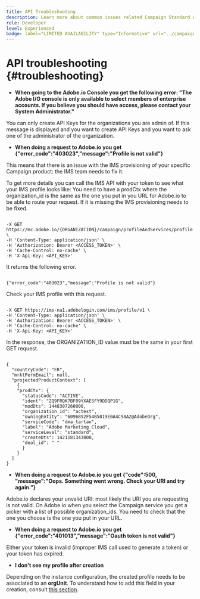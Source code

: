 ```yaml
---
title: API Troubleshooting
description: Learn more about common issues related Campaign Standard APIs
role: Developer
level: Experienced
badge: label="LIMITED AVAILABILITY" type="Informative" url="../campaign-standard-migration-home.md" tooltip="Restricted to Campaign Standard migrated users"
---
```

# API troubleshooting {#troubleshooting}

* **When going to the Adobe.io Console you get the following error: "The Adobe I/O console is only available to select members of enterprise accounts. If you believe you should have access, please contact your System Administrator."**

You can only create API Keys for the organizations you are admin of. If this message is displayed and you want to create API Keys and you want to ask one of the administrator of the organization.

* **When doing a request to Adobe.io you get {"error_code":"403023","message":"Profile is not valid"}**

This means that there is an issue with the IMS provisioning of your specific Campaign product: the IMS team needs to fix it.

To get more details you can call the IMS API with your token to see what your IMS profile looks like: You need to have a prodCtx where the organization_id is the same as the one you put in you URL for Adobe.io to be able to route your request.
If it is missing the IMS provisioning needs to be fixed.

```

-X GET https://mc.adobe.io/{ORGANIZATION}/campaign/profileAndServices/profile \
-H 'Content-Type: application/json' \
-H 'Authorization: Bearer <ACCESS_TOKEN>' \
-H 'Cache-Control: no-cache' \
-H 'X-Api-Key: <API_KEY>'

```

It returns the following error.

```

{"error_code":"403023","message":"Profile is not valid"}

```

Check your IMS profile with this request.

```

-X GET https://ims-na1.adobelogin.com/ims/profile/v1 \
-H 'Content-Type: application/json' \
-H 'Authorization: Bearer <ACCESS_TOKEN>' \
-H 'Cache-Control: no-cache' \
-H 'X-Api-Key: <API_KEY>'

```

In the response, the ORGANIZATION_ID value must be the same in your first GET request.

```

{
  "countryCode": "FR",
  "mrktPermEmail": null,
  "projectedProductContext": [
    {
    "prodCtx": {
      "statusCode": "ACTIVE",
      "ident": "ZQ9FRQK7BF09YXAESFY9DDQP1G",
      "modDts": 1448307260000,
      "organization_id": "actest",
      "owningEntity": "6096892F54B5819E0A4C98A2@AdobeOrg",
      "serviceCode": "dma_tartan",
      "label": "Adobe Marketing Cloud",
      "serviceLevel": "standard",
      "createDts": 1421181343000,
      "deal_id": " "
      }
    }
  ]
}

```

* **When doing a request to Adobe.io you get {"code":500, "message":"Oops. Something went wrong. Check your URI and try again."}**

Adobe.io declares your unvalid URI: most likely the URI you are requesting is not valid. On Adobe.io when you select the Campaign service you get a picker with a list of possible organization_ids. You need to check that the one you choose is the one you put in your URL.

* **When doing a request to Adobe.io you get {"error_code":"401013","message":"Oauth token is not valid"}**

Either your token is invalid (improper IMS call used to generate a token) or your token has expired.

* **I don't see my profile after creation**

Depending on the instance configuration, the created profile needs to be associated to an **orgUnit**. To understand how to add this field in your creation, consult [this section](creating-profiles-api.md).

<!-- * (error duplicate key : quand tu crées un profile qui existe déjà , il faut faire un patch pour updater le profile plutôt qu'un POST)

With Curl
List all profiles

Create a profile

Update the mobilePhone attribute of a profile

API Calls on Service

GET the list of services

-->

<!--

How to find and use a filter?
Error codes:

* PAtch sur Age = message d'erreur :
500
Cannot update the 'age' property that is read-only
'age' property is not valid for the 'profile' resource.
-->

<!--
How to filter a list of subscribed profiles with available profile filters ? by date (by les filtres dispo sur la ressource) ?

Pattern classique :

recupérer la liste des subscriptions filtrées d'un profile
1) get sur profile
2) recup PKey
3) get sur PKey
4) get sur href des subscriptions

Comment savoir quel filtre appliquer ?

1) get sur metadata de profile
2) retourne description de la collection subscription
3) get sur la valeur du champ resTarget
4) get sur le href dans filters
5) retourne les filtres applicables sur l'url des data.

-->
